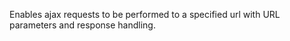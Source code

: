 Enables ajax requests to be performed to a specified url with URL parameters and response handling.
